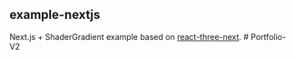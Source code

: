 ## example-nextjs

Next.js + ShaderGradient example based on [react-three-next](https://github.com/pmndrs/react-three-next).
#   P o r t f o l i o - V 2  
 